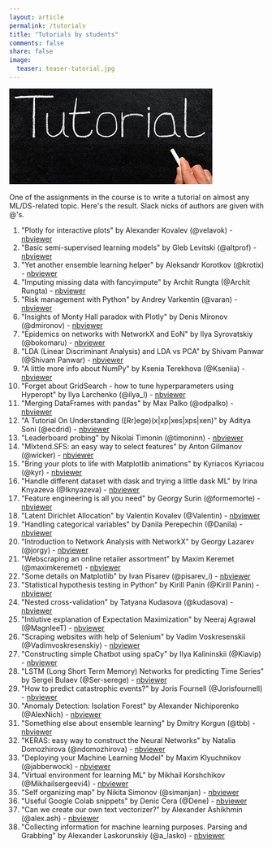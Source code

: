 ```yaml
---
layout: article
permalink: /tutorials
title: "Tutorials by students"
comments: false
share: false
image:
  teaser: teaser-tutorial.jpg
---
```


<img src='../images/teaser-tutorial.jpg'>

One of the assignments in the course is to write a tutorial on almost any ML/DS-related topic. Here's the result. Slack nicks of authors are given with @'s. 

1. "Plotly for interactive plots" by Alexander Kovalev (@velavok) - [nbviewer](https://nbviewer.jupyter.org/github/Yorko/mlcourse.ai/blob/master/jupyter_english/tutorials/plotly_tutorial_for_interactive_plots_sankovalev.ipynb)
1. "Basic semi-supervised learning models" by Gleb Levitski (@altprof) - [nbviewer](https://nbviewer.jupyter.org/github/Yorko/mlcourse.ai/blob/master/jupyter_english/tutorials/basic_semi-supervised_learning_models_altprof.ipynb)
1. "Yet another ensemble learning helper" by Aleksandr Korotkov (@krotix) - [nbviewer](https://nbviewer.jupyter.org/github/Yorko/mlcourse.ai/blob/master/jupyter_english/tutorials/yet_another_ensemble_learning_helper_aleksandr_korotkov.ipynb)
1. "Imputing missing data with fancyimpute" by Archit Rungta (@Archit Rungta) - [nbviewer](https://nbviewer.jupyter.org/github/Yorko/mlcourse.ai/blob/master/jupyter_english/tutorials/Imputing_missing_data_with_fancyimpute_archit_rungta.ipynb)
1. "Risk management with Python" by Andrey Varkentin (@varan) - [nbviewer](https://nbviewer.jupyter.org/github/Yorko/mlcourse.ai/blob/master/jupyter_english/tutorials/Risk_management_with_Python_Andrey_Varkentin2.ipynb)
1. "Insights of Monty Hall paradox with Plotly" by Denis Mironov (@dmironov) - [nbviewer](https://nbviewer.jupyter.org/github/Yorko/mlcourse.ai/blob/master/jupyter_english/tutorials/Insights_of_Monty_Hall_paradox_with_Plotly_dmironov.ipynb)
1. "Epidemics on networks with NetworkX and EoN" by Ilya Syrovatskiy (@bokomaru) - [nbviewer](https://nbviewer.jupyter.org/github/Yorko/mlcourse.ai/blob/master/jupyter_english/tutorials/Epidemics_on_networks_with_NetworkX_and_EoN_Syrovatskiy_Ilya.ipynb)
1. "LDA (Linear Discriminant Analysis) and LDA vs PCA" by Shivam Panwar (@Shivam Panwar) - [nbviewer](https://nbviewer.jupyter.org/github/Yorko/mlcourse.ai/blob/master/jupyter_english/tutorials/lda_pca_and_topic_modelling_shivam_panwar.ipynb)
1. "A little more info about NumPy" by Ksenia Terekhova (@Kseniia) - [nbviewer](https://nbviewer.jupyter.org/github/Yorko/mlcourse.ai/blob/master/jupyter_english/tutorials/more_info_about_numpy_kseniia_terekhova.ipynb)
1. "Forget about GridSearch - how to tune hyperparameters using Hyperopt" by Ilya Larchenko (@ilya_l) - [nbviewer](https://nbviewer.jupyter.org/github/Yorko/mlcourse.ai/blob/master/jupyter_english/tutorials/hyperparameters_tunning_ilya_larchenko.ipynb)
1. "Merging DataFrames with pandas" by Max Palko (@odpalko) - [nbviewer](https://nbviewer.jupyter.org/github/Yorko/mlcourse.ai/blob/master/jupyter_english/tutorials/merging_dataframes_tutorial_max_palko.ipynb)
1. "A Tutorial On Understanding (\[Rr\]ege)(x\|xp\|xes\|xps\|xen)" by Aditya Soni (@ecdrid) - [nbviewer](https://nbviewer.jupyter.org/github/Yorko/mlcourse.ai/blob/master/jupyter_english/tutorials/learn_regex_the_easy_way_aditya_soni.ipynb)
1. "Leaderboard probing" by Nikolai Timonin (@timoninn) - [nbviewer](https://nbviewer.jupyter.org/github/Yorko/mlcourse.ai/blob/master/jupyter_english/tutorials/kaggle_leaderboard_probing_nikolai_timonin.ipynb)
1. "Mlxtend.SFS: an easy way to select features" by Anton Gilmanov (@wicker) - [nbviewer](https://nbviewer.jupyter.org/github/Yorko/mlcourse.ai/blob/master/jupyter_english/tutorials/Mlxtend_SFS_an_easy_way_to_select_features.ipynb)
1. "Bring your plots to life with Matplotlib animations" by Kyriacos Kyriacou (@kyr) - [nbviewer](https://nbviewer.jupyter.org/github/Yorko/mlcourse.ai/blob/master/jupyter_english/tutorials/bring_your_plots_to_life_with_matplotlib_animations_kyriacos_kyriacou.ipynb)
1. "Handle different dataset with dask and trying a little dask ML" by Irina Knyazeva (@Iknyazeva) - [nbviewer](https://nbviewer.jupyter.org/github/Yorko/mlcourse.ai/blob/master/jupyter_english/tutorials/dask_objects_and_little_dask_ml_tutorial_iknyazeva.ipynb)
1. "Feature engineering is all you need" by Georgy Surin (@formemorte) - [nbviewer](https://nbviewer.jupyter.org/github/Yorko/mlcourse.ai/blob/master/jupyter_english/tutorials/Feature_engineering_is_all_you_need_%20tutorial_Georgy_Surin.ipynb)
1. "Latent Dirichlet Allocation" by Valentin Kovalev (@Valentin) - [nbviewer](https://nbviewer.jupyter.org/github/Yorko/mlcourse.ai/blob/master/jupyter_english/tutorials/tutorial_lda_pyldavis_kovalevvyu.ipynb)
1. "Handling categorical variables" by Danila Perepechin (@Danila) - [nbviewer](https://nbviewer.jupyter.org/github/Yorko/mlcourse.ai/blob/master/jupyter_english/tutorials/handling_categorical_data_Danila.ipynb)
1. "Introduction to Network Analysis with NetworkX" by Georgy Lazarev (@jorgy) - [nbviewer](https://nbviewer.jupyter.org/github/Yorko/mlcourse.ai/blob/master/jupyter_english/tutorials/Introduction_to_Network_Analysis_with_NetworkX_Georgy_Lazarev.ipynb)
1. "Webscraping an online retailer assortment" by Maxim Keremet (@maximkeremet) - [nbviewer](https://nbviewer.jupyter.org/github/Yorko/mlcourse.ai/blob/master/jupyter_english/tutorials/webscraping_ecommerce_website_with_scrapy.ipynb)
1. "Some details on Matplotlib" by Ivan Pisarev (@pisarev_i) - [nbviewer](https://nbviewer.jupyter.org/github/Yorko/mlcourse.ai/blob/master/jupyter_english/tutorials/some_details_in_matplotlib_pisarev_ivan.ipynb)
1. "Statistical hypothesis testing in Python" by Kirill Panin (@Kirill Panin) - [nbviewer](https://nbviewer.jupyter.org/github/Yorko/mlcourse.ai/blob/master/jupyter_english/tutorials/statistical_hypothesis_testing_in_python_panin_kirill.ipynb)
1. "Nested cross-validation" by Tatyana Kudasova (@kudasova) - [nbviewer](https://nbviewer.jupyter.org/github/Yorko/mlcourse.ai/blob/master/jupyter_english/tutorials/nested_cross_validation_tatyana_kudasova.ipynb)
1. "Intiutive explanation of Expectation Maximization" by Neeraj Agrawal (@MagnIeeT) - [nbviewer](https://nbviewer.jupyter.org/github/Yorko/mlcourse.ai/blob/master/jupyter_english/tutorials/Intitutive_Explanation_of_Expectation_Maximization_Algorithm_MagnIeeT.ipynb)
1. "Scraping websites with help of Selenium" by Vadim Voskresenskii (@Vadimvoskresenskiy) - [nbviewer](https://nbviewer.jupyter.org/github/Yorko/mlcourse.ai/blob/master/jupyter_english/tutorials/Voskresenskii_selenium_tutorial.ipynb)
1. "Constructing simple Chatbot using spaCy" by Ilya Kalininskii (@Kiavip) - [nbviewer](https://nbviewer.jupyter.org/github/Yorko/mlcourse.ai/blob/master/jupyter_english/tutorials/tutorial_spaCy_chatbot.ipynb)
1. "LSTM (Long Short Term Memory) Networks for predicting Time Series" by Sergei Bulaev (@Ser-serege) - [nbviewer](https://nbviewer.jupyter.org/github/Yorko/mlcourse.ai/blob/master/jupyter_english/tutorials/LSTM_tutorial_Sergei_Bulaev.ipynb)
1. "How to predict catastrophic events?" by Joris Fournell (@Jorisfournell) - [nbviewer](https://nbviewer.jupyter.org/github/Yorko/mlcourse.ai/blob/master/jupyter_english/tutorials/Catastrophic_Events_with_Scipy.ipynb)
1. "Anomaly Detection: Isolation Forest" by Alexander Nichiporenko (@AlexNich) - [nbviewer](https://nbviewer.jupyter.org/github/Yorko/mlcourse.ai/blob/master/jupyter_english/tutorials/anomaly_detection_isolation_forest_alexander_nichiporenko.ipynb)
1. "Something else about ensemble learning" by Dmitry Korgun (@tbb) - [nbviewer](https://nbviewer.jupyter.org/github/Yorko/mlcourse.ai/blob/master/jupyter_english/tutorials/something_else_about_ensemble_tbb.ipynb)
1. "KERAS: easy way to construct the Neural Networks" by Natalia Domozhirova (@ndomozhirova) - [nbviewer](https://nbviewer.jupyter.org/github/Yorko/mlcourse.ai/blob/master/jupyter_english/tutorials/Keras_easy_way_to_construct_the_Neural_Networks_fixed.ipynb)
1. "Deploying your Machine Learning Model" by Maxim Klyuchnikov (@jabberwock) - [nbviewer](https://nbviewer.jupyter.org/github/Yorko/mlcourse.ai/blob/master/jupyter_english/tutorials/deploying-your-machine-learning-model_maxim-klyuchnikov.ipynb)
1. "Virtual environment for learning ML" by Mikhail Korshchikov (@Mikhailsergeevi4) - [nbviewer](https://nbviewer.jupyter.org/github/yorko/mlcourse.ai/blob/master/jupyter_english/tutorials/tutorial_ML_with_VM_Mikhail%20Korshchikov.ipynb)
1. "Self organizing map" by Nikita Simonov (@simanjan) - [nbviewer](https://nbviewer.jupyter.org/github/Yorko/mlcourse.ai/blob/master/jupyter_english/tutorials/self_organizing_map_nikita_simonov.ipynb)
1. "Useful Google Colab snippets" by Denic Cera (@Dene) - [nbviewer](https://nbviewer.jupyter.org/github/Dene33/mlcourse.ai/blob/master/jupyter_english/tutorials/Useful_Google_Colab_snippets.ipynb)
1. "Can we create our own text vectorizer?" by Alexander Ashikhmin (@alex.ash) - [nbviewer](https://nbviewer.jupyter.org/github/Yorko/mlcourse.ai/blob/master/jupyter_english/tutorials/custom_vectorizer_tutorial.ipynb)
1. "Collecting information for machine learning purposes. Parsing and Grabbing" by Alexander Laskorunskiy (@a_lasko) - [nbviewer](https://nbviewer.jupyter.org/github/Yorko/mlcourse.ai/blob/master/jupyter_english/tutorials/parsing_and_grabbing_tutorial_aleksandr_laskorunsky.ipynb)
